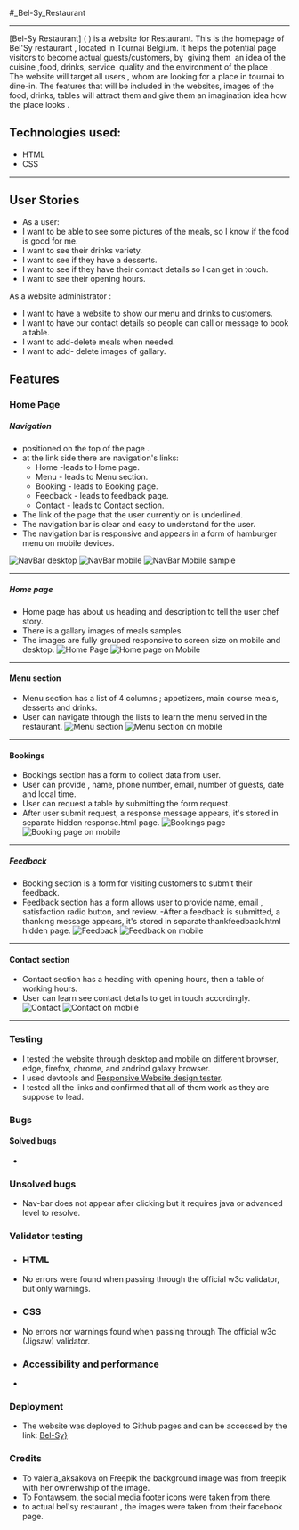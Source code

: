 #_Bel-Sy_Restaurant


-----

[Bel-Sy Restaurant] ( ) is a website for Restaurant.
This is the homepage of Bel'Sy restaurant , located in Tournai Belgium. It helps the potential page visitors to become actual guests/customers, by  giving them  an idea of the cuisine ,food, drinks, service  quality and the environment of the place .  
The website will target all users , whom are looking for a place in tournai to dine-in.
The features that will be included in the websites, images of the food, drinks, tables will attract them and give them an imagination idea how the place looks .


## Technologies used:

- HTML
- CSS
---

## User Stories

- As a user:
- I want to be able to see some pictures of the meals, so I know if the food is good for me.
- I want to see their drinks variety.
- I want to see if they have a desserts.
- I want to see if they have their contact details so I can get in touch.
- I want to see their opening hours.

As a website administrator :
- I want to have a website to show our menu and drinks to customers.
- I want to have our contact details so people can call or message to book a table.
- I want to add-delete meals when needed.
- I want to add- delete images of gallary.

## Features 

### Home Page

##### Navigation

- positioned on the top of the page .
- at the link side there are navigation's links:
    - Home -leads to Home page.
    - Menu - leads to Menu section.
    - Booking - leads to Booking page.
    - Feedback - leads to feedback page.
    - Contact - leads to Contact section.
- The link of the page that the user currently on is underlined.
- The navigation bar is clear and easy to understand for the user.
- The navigation bar is responsive and appears in a form of hamburger menu on mobile devices.

![NavBar desktop](assets/images/nav-bar.jpg)
![NavBar mobile](assets/images/nav-bar-mobile.jpg)
![NavBar Mobile sample](/assets/images/nav-bar-mobile-sample.jpg)

---

##### Home page
- Home page has about us heading and description to tell the user chef story.
- There is a gallary images of meals samples.
- The images are fully grouped responsive to screen size on mobile and desktop.
![Home Page](assets/images/home.JPG)
![Home page on Mobile](/assets/images/home-mobile.jpg)

---

#### Menu section
- Menu section has a list of 4 columns ; appetizers, main course meals, desserts and drinks.
- User can navigate through the lists to learn the menu served in the restaurant.
![Menu section](assets/images/menu.jpg)
![Menu section on mobile](/assets/images/menu-mobile.jpg)

---

#### Bookings

- Bookings section has a form to collect data from user.
- User can provide , name, phone number, email, number of guests, date and local time.
- User can request a table by submitting the form request.
- After user submit request, a response message appears, it's stored in separate hidden response.html page.
![Bookings page](/assets/images/booking.JPG)
![Booking page on mobile](/assets/images/booking-mobile.jpg)

---


##### Feedback

- Booking section is a form for visiting customers to submit their feedback.
- Feedback section has a form allows user to provide name, email , satisfaction radio button, and review.
-After a feedback is submitted, a thanking message appears, it's stored in separate thankfeedback.html hidden page.
![Feedback](/assets/images/feedback.JPG)
![Feedback on mobile](/assets/images/feedback-mobile.jpg)

---

#### Contact section

- Contact section has a heading with opening hours, then a table of working hours.
- User can learn see contact details to get in touch accordingly.
![Contact](/assets/images/contact.JPG)
![Contact on mobile](/assets/images/contact-mobile.jpg)

---

### Testing


- I tested the website through desktop and mobile on different browser, edge, firefox, chrome, and andriod galaxy browser.
- I used devtools and [Responsive Website design tester](https://responsivedesignchecker.com/).
- I tested all the links and confirmed that all of them work as they are suppose to lead.

### Bugs

#### Solved bugs
- 

### Unsolved bugs
- Nav-bar does not appear after clicking but it requires java or advanced level to resolve.

### Validator testing

- ### HTML
- No errors were found when passing through the official w3c validator, but only warnings.
- ### CSS
- No errors nor warnings found when passing through The official w3c (Jigsaw) validator.
- ### Accessibility and performance
- 

### Deployment 
- The website was deployed to Github pages and can be accessed by the link: [Bel-Sy}](https://syricano.github.io/bel-sy/)

### Credits

- To  valeria_aksakova</a> on Freepik the background image was from freepik with her ownerwship of the image.
- To Fontawsem, the social media footer icons were taken from there.
- to actual bel'sy restaurant , the images were taken from their facebook page.








